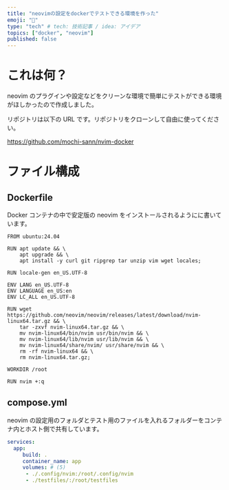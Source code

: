 ```yaml
---
title: "neovimの設定をdockerでテストできる環境を作った"
emoji: "🐋"
type: "tech" # tech: 技術記事 / idea: アイデア
topics: ["docker", "neovim"]
published: false
---
```


# これは何？

neovim のプラグインや設定などをクリーンな環境で簡単にテストができる環境がほしかったので作成しました。

リポジトリは以下の URL です。リポジトリをクローンして自由に使ってください。

https://github.com/mochi-sann/nvim-docker

# ファイル構成

## Dockerfile

Docker コンテナの中で安定版の neovim をインストールされるようにに書いています。

```dockerfile:Dockerfile
FROM ubuntu:24.04

RUN apt update && \
    apt upgrade && \
    apt install -y curl git ripgrep tar unzip vim wget locales;

RUN locale-gen en_US.UTF-8

ENV LANG en_US.UTF-8
ENV LANGUAGE en_US:en
ENV LC_ALL en_US.UTF-8

RUN wget https://github.com/neovim/neovim/releases/latest/download/nvim-linux64.tar.gz && \
    tar -zxvf nvim-linux64.tar.gz && \
    mv nvim-linux64/bin/nvim usr/bin/nvim && \
    mv nvim-linux64/lib/nvim usr/lib/nvim && \
    mv nvim-linux64/share/nvim/ usr/share/nvim && \
    rm -rf nvim-linux64 && \
    rm nvim-linux64.tar.gz;

WORKDIR /root

RUN nvim +:q
```

## compose.yml

neovim の設定用のフォルダとテスト用のファイルを入れるフォルダーをコンテナ内とホスト側で共有しています。

```yaml:compose.yml
services:
  app:
     build: .
     container_name: app
     volumes: # (5)
      - ./.config/nvim:/root/.config/nvim
      - ./testfiles/:/root/testfiles

```
